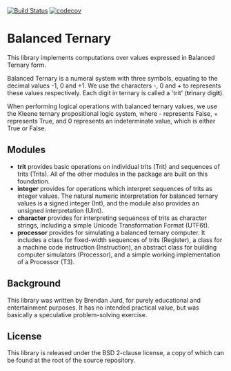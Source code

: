 [![Build Status](https://travis-ci.org/direvus/btern.png?branch=master)](https://travis-ci.org/direvus/btern)
[![codecov](https://codecov.io/gh/direvus/btern/branch/master/graph/badge.svg)](https://codecov.io/gh/direvus/btern)


Balanced Ternary
================

This library implements computations over values expressed in Balanced Ternary
form.

Balanced Ternary is a numeral system with three symbols, equating to the
decimal values -1, 0 and +1.  We use the characters -, 0 and + to represents these
values respectively.  Each digit in ternary is called a 'trit' (**tr**inary
dig**it**).

When performing logical operations with balanced ternary values, we use the
Kleene ternary propositional logic system, where - represents False, +
represents True, and 0 represents an indeterminate value, which is either True
or False.

Modules
-------

  * **trit** provides basic operations on individual trits (Trit) and sequences
    of trits (Trits).  All of the other modules in the package are built on
    this foundation.
  * **integer** provides for operations which interpret sequences of trits as
    integer values.  The natural numeric interpretation for balanced ternary
    values is a signed integer (Int), and the module also provides an unsigned
    interpretation (UInt).
  * **character** provides for interpreting sequences of trits as character
    strings, including a simple Unicode Transformation Format (UTF6t).
  * **processor** provides for simulating a balanced ternary computer.  It
    includes a class for fixed-width sequences of trits (Register), a class for
    a machine code instruction (Instruction), an abstract class for building
    computer simulators (Processor), and a simple working implementation of a
    Processor (T3).

Background
----------

This library was written by Brendan Jurd, for purely educational and
entertainment purposes.  It has no intended practical value, but was basically
a speculative problem-solving exercise.

License
-------

This library is released under the BSD 2-clause license, a copy of which can be
found at the root of the source repository.
